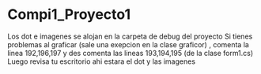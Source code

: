 # Compi1_Proyecto1
Los dot e imagenes se alojan en la carpeta de debug del proyecto
Si tienes problemas al graficar (sale una exepcion en la clase graficor) , comenta la linea 192,196,197
y des comenta las lineas 193,194,195 (de la clase form1.cs)
Luego revisa tu escritorio ahi estara el dot y las imagenes
